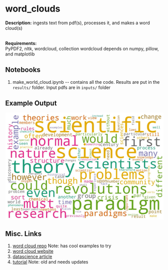 # word_clouds
**Description:** ingests text from pdf(s), processes it, and makes a word cloud(s)
<br>
<br>

**Requirements:**<br>
	PyPDF2, nltk, wordcloud, collection
	wordcloud depends on numpy, pillow, and matplotlib



## Notebooks
1. make_world_cloud.ipynb -- contains all the code. Results are put in the `results/` folder.  Input pdfs are in `inputs/` folder



## Example Output
![Kuhn's Structure of Scientific Revolutions](results/wordcloud_Kuhn-SSR-2ndEd.jpg) 



## Misc. Links
1. [word cloud repo](https://github.com/amueller/word_cloud) Note: has cool examples to try<br>
1. [word cloud website](http://amueller.github.io/word_cloud/)<br> 
2. [datascience article](https://towardsdatascience.com/pdfs-to-word-cloud-in-3-steps-73ccbff6d835)<br>
3. [tutorial](https://github.com/Lakshmi-1212/wordcloud_from_docs/blob/main/wordcloud_generator.ipynb) Note: old and needs updates<br>



